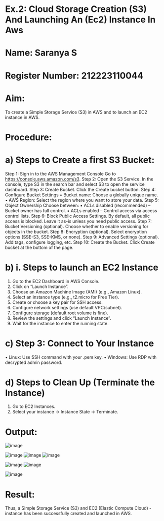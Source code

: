 # Ex.2: Cloud Storage Creation (S3) And Launching An (Ec2) Instance In Aws
# Name: Saranya S
# Register Number: 212223110044
# Aim:
To create a Simple Storage Service (S3) in AWS and to launch an EC2 instance in AWS.

# Procedure:
# a) Steps to Create a first S3 Bucket:

Step 1: Sign in to the AWS Management Console
        Go to https://console.aws.amazon.com/s3.
Step 2: Open the S3 Service. In the console, type S3 in the search bar and select S3 to open the service dashboard.
Step 3: Create Bucket. Click the Create bucket button.
Step 4: Configure Bucket Settings
• Bucket name: Choose a globally unique name.
• AWS Region: Select the region where you want to store your data.
Step 5: Object Ownership
Choose between:
▪ ACLs disabled (recommended) – Bucket owner has full control.
▪ ACLs enabled – Control access via access control lists.
Step 6: Block Public Access Settings. By default, all public access is blocked. Leave it as-is unless you need public access.
Step 7: Bucket Versioning (optional). Choose whether to enable versioning for objects in the bucket.
Step 8: Encryption (optional). Select encryption options (SSE-S3, SSE-KMS, or none).
Step 9: Advanced Settings (optional). Add tags, configure logging, etc.
Step 10: Create the Bucket. Click Create bucket at the bottom of the page.

# b) i. Steps to launch an EC2 Instance

1. Go to the EC2 Dashboard in AWS Console.
2. Click on “Launch Instance”.
3. Choose an Amazon Machine Image (AMI) (e.g., Amazon Linux).
4. Select an instance type (e.g., t2.micro for Free Tier).
5. Create or choose a key pair for SSH access.
6. Configure network settings (use default VPC/subnet).
7. Configure storage (default root volume is fine).
8. Review the settings and click “Launch Instance”.
9. Wait for the instance to enter the running state.

# c) Step 3: Connect to Your Instance

• Linux: Use SSH command with your .pem key.
• Windows: Use RDP with decrypted admin password.

# d) Steps to Clean Up (Terminate the Instance)

1. Go to EC2 Instances.
2. Select your instance → Instance State → Terminate.

# Output:
![image](https://github.com/user-attachments/assets/25a3cb24-1462-4ebe-ba8b-e03825e8ef33)

![image](https://github.com/user-attachments/assets/bc5944eb-6e3b-420f-8ecf-34ac194a10a0)
![image](https://github.com/user-attachments/assets/bab92364-0a88-4b5a-987b-044741c9eb3f)
![image](https://github.com/user-attachments/assets/406a24e4-b233-4f60-8050-64f4f0c40b7e)


![image](https://github.com/user-attachments/assets/b9fe4112-7cb7-41e3-bd46-b000cf473ebf)
![image](https://github.com/user-attachments/assets/462df3e8-6c3b-4de9-a2c5-72b026c390cf)


![image](https://github.com/user-attachments/assets/a195157b-c4b4-44dc-b05b-575f983daa2e)

# Result:
Thus, a Simple Storage Service (S3) and EC2 (Elastic Compute Cloud) - instance has been successfully created and launched in AWS.









 




